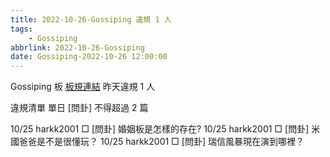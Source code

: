 ```yaml
---
title: 2022-10-26-Gossiping 違規 1 人
tags:
    - Gossiping
abbrlink: 2022-10-26-Gossiping
date: Gossiping-2022-10-26 12:00:00
---
```

Gossiping 板 [板規連結](https://www.ptt.cc/bbs/Gossiping/M.1637425085.A.07D.html)
昨天違規 1 人
<!-- more -->

違規清單
單日 [問卦] 不得超過 2 篇

10/25 harkk2001 □ [問卦] 婚姻板是怎樣的存在?
10/25 harkk2001 □ [問卦] 米國爸爸是不是很懂玩？
10/25 harkk2001 □ [問卦] 瑞信風暴現在演到哪裡？